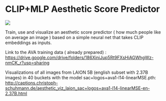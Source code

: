 # CLIP+MLP Aesthetic Score Predictor

<p>
<a href="https://console.tiyaro.ai/explore?q=CompVis/stable-diffusio&pub=CompVi"> <img src="https://tiyaro-public-docs.s3.us-west-2.amazonaws.com/assets/try_on_tiyaro_badge.svg"></a>
</p>

Train, use and visualize an aesthetic score predictor ( how much people like on average an image ) based on a simple neural net that takes CLIP embeddings as inputs.


Link to the AVA training data ( already prepared) :
https://drive.google.com/drive/folders/186XiniJup5Rt9FXsHiAGWhgWz-nmCK_r?usp=sharing


Visualizations of all images from LAION 5B (english subset with 2.37B images) in 40 buckets with the model sac+logos+ava1-l14-linearMSE.pth:
http://captions.christoph-schuhmann.de/aesthetic_viz_laion_sac+logos+ava1-l14-linearMSE-en-2.37B.html



